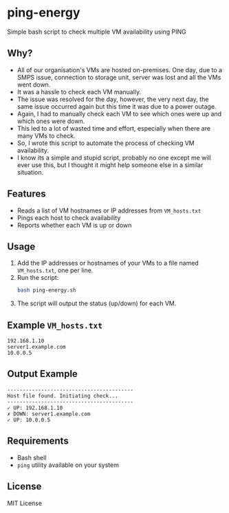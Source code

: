 # ping-energy
Simple bash script to check multiple VM availability using PING

## Why?
- All of our organisation's VMs are hosted on-premises. One day, due to a SMPS issue, connection to storage unit, server was lost and all the VMs went down.
- It was a hassle to check each VM manually. 
- The issue was resolved for the day, however, the very next day, the same issue occurred again but this time it was due to a power outage.
- Again, I had to manually check each VM to see which ones were up and which ones were down.
- This led to a lot of wasted time and effort, especially when there are many VMs to check.
- So, I wrote this script to automate the process of checking VM availability.
- I know its a simple and stupid script, probably no one except me will ever use this, but I thought it might help someone else in a similar situation.

## Features

- Reads a list of VM hostnames or IP addresses from `VM_hosts.txt`
- Pings each host to check availability
- Reports whether each VM is up or down

## Usage

1. Add the IP addresses or hostnames of your VMs to a file named `VM_hosts.txt`, one per line.
2. Run the script:
    ```bash
    bash ping-energy.sh
    ```
3. The script will output the status (up/down) for each VM.

## Example `VM_hosts.txt`

```
192.168.1.10
server1.example.com
10.0.0.5
```

## Output Example

```
-----------------------------------------
Host file found. Initiating check...
-----------------------------------------
✓ UP: 192.168.1.10
✗ DOWN: server1.example.com
✓ UP: 10.0.0.5
```

## Requirements

- Bash shell
- `ping` utility available on your system

## License

MIT License